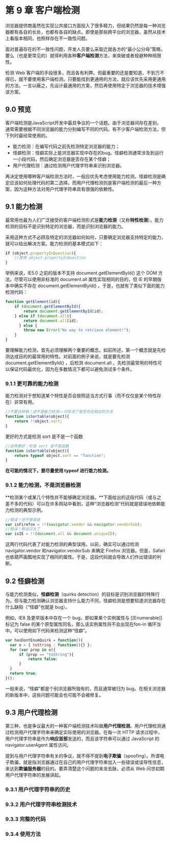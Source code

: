 # 第 9 章 客户端检测

浏览器提供商虽然在实现公共接口方面投入了很多精力，但结果仍然是每一种浏览器都有各自的长处，也都有各自的缺点。即使是那些跨平台的浏览器，虽然从技术上看版本相同，也照样存在不一致性问题。

面对普遍存在的不一致性问题，开发人员要么采取迁就各方的“最小公分母”策略，要么（也是更常见的）就得利用各种**客户端检测**方法，来突破或者规避种种局限性。

检测 Web 客户端的手段很多，而且各有利弊。但最重要的还是要知道，不到万不得已，就不要使用客户端检测。只要能找到更通用的方法，就应该优先采用更通用的方法。一言以蔽之，先设计最通用的方案，然后再使用特定于浏览器的技术增强该方案。



## 9.0 预览

客户端检测是JavaScript开发中最具争议的一个话题。由于浏览器间存在差别，通常需要根据不同浏览器的能力分别编写不同的代码。有不少客户端检测方法，但下列时最经常使用的。

* 能力检测：在编写代码之前先检测特定浏览器的能力；
* 怪癖检测：怪癖实际上是浏览器实现中存在的bug。怪癖检测通常涉及到运行一小段代码，然后确定浏览器是否存在某个怪癖；
* 用户代理检测：通过检测用户代理字符串来识别浏览器。

再决定使用哪种客户端检测方法时，一般应优先考虑使用能力检测。怪癖检测是确定应该如何处理代码的第二选择。而用户代理检测则是客户端检测的最后一种方案，因为这种方法对用户代理字符串具有很强的依赖性。



## 9.1 能力检测

最常用也最为人们广泛接受的客户端检测形式是**能力检测**（又称**特性检测**）。能力检测的目标不是识别特定的浏览器，而是识别浏览器的能力。

采用这种方式不必顾及特定的浏览器如何如何，只要确定浏览器支持特定的能力，就可以给出解决方案。能力检测的基本模式如下：

```javascript
if (object.propertyInQuestion){
    //使用 object.propertyInQuestion
}
```

举例来说，IE5.0 之前的版本不支持 document.getElementById() 这个 DOM 方法。尽管可以使用非标准的 document.all 属性实现相同的目的，但 IE 的早期版本中确实不存在 document.getElementById() 。于是，也就有了类似下面的能力检测代码：

```javascript
function getElement(id){
    if (document.getElementById){
        return document.getElementById(id);
    } else if (document.all){
        return document.all[id];
      } else {
        throw new Error("No way to retrieve element!");
    }
}
```

要理解能力检测，首先必须理解两个重要的概念。如前所述，第一个概念就是先检测达成目的的最常用的特性。对前面的例子来说，就是要先检测 document.getElementById() ，后检测 document.all 。先检测最常用的特性可以保证代码最优化，因为在多数情况下都可以避免测试多个条件。



### 9.1.1 更可靠的能力检测

能力检测对于想知道某个特性是否会按照适当方式行事（而不仅仅是某个特性存在）非常有用。

```javascript
//不要这样做！这不是能力检测——只检测了是否存在相应的方法
function isSortable(object){
    return !!object.sort;
}
```

更好的方式是检测 sort 是不是一个函数

```javascript
//这样更好：检查 sort 是不是函数
function isSortable(object){
    return typeof object.sort == "function";
}
```

**在可能的情况下，要尽量使用 typeof 进行能力检测。**



### 9.1.2 能力检测，不是浏览器检测

**检测某个或某几个特性并不能够确定浏览器。**下面给出的这段代码（或与之差不多的代码）可以在许多网站中看到，这种“浏览器检测”代码就是错误地依赖能力检测的典型示例。

```javascript
//错误！还不够具体
var isFirefox = !!(navigator.vendor && navigator.vendorSub);
//错误！假设过头了
var isIE = !!(document.all && document.uniqueID);
```

这两行代码代表了对能力检测的典型误用。以前，确实可以通过检测 navigator.vendor 和navigator.vendorSub 来确定 Firefox 浏览器。但是，Safari 也依葫芦画瓢地实现了相同的属性。于是，这段代码就会导致人们作出错误的判断。



## 9.2 怪癖检测

与能力检测类似，**怪癖检测**（quirks detection）的目标是识别浏览器的特殊行为。但与能力检测确认浏览器支持什么能力不同，怪癖检测是想要知道浏览器存在什么缺陷（“怪癖”也就是 bug）。

例如，IE8 及更早版本中存在一个 bug，即如果某个实例属性与 [[Enumerable]] 标记为 false 的某个原型属性同名，那么该实例属性将不会出现在fon-in 循环当中。可以使用如下代码来检测这种“怪癖”。

```javascript
var hasDontEnumQuirk = function(){
  var o = { toString : function(){} };
  for (var prop in o){
      if (prop == "toString"){
          return false;
      }
  }
  return true;
}();
```

一般来说，“怪癖”都是个别浏览器所独有的，而且通常被归为 bug。在相关浏览器的新版本中，这些问题可能会也可能不会被修复。



## 9.3 用户代理检测

第三种，也是争议最大的一种客户端检测技术叫做**用户代理检测**。用户代理检测通过检测用户代理字符串来确定实际使用的浏览器。在每一次 HTTP 请求过程中，用户代理字符串是作为**响应首部**发送的，而且该字符串可以通过 JavaScript 的 navigator.userAgent 属性访问。

提到与用户代理字符串有关的争议，就不得不提到**电子欺骗**（spoofing）。所谓电子欺骗，就是指浏览器通过在自己的用户代理字符串加入一些错误或误导性信息，来达到**欺骗服务器**的目的。要弄清楚这个问题的来龙去脉，必须从 Web 问世初期用户代理字符串的发展讲起。



### 9.3.1 用户代理字符串的历史



### 9.3.2 用户代理字符串检测技术



### 9.3.3 完整的代码



### 9.3.4 使用方法